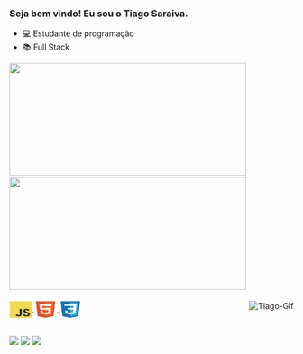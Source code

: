 ### Seja bem vindo! Eu sou o Tiago Saraiva.

- 💻 Estudante de programação
- 📚 Full Stack
<div>
  <a href="https://github.com/tiagosaraivadev">
  <img height="200px" width="420px"src="https://github-readme-stats.vercel.app/api?username=tiagosaraivadev&show_icons=true&theme=midnight-purple&include_all_commits=true&count_private=true"/>
  <img height="200px" width="420px" src="https://github-readme-stats.vercel.app/api/top-langs/?username=tiagosaraivadev&layout=compact&langs_count=7&theme=midnight-purple"/>
</div>
  <div style="display: inline_block"><br>
  <img align="center" alt="Tiago-Js" height="30" width="40" src="https://raw.githubusercontent.com/devicons/devicon/00f02ef57fb7601fd1ddcc2fe6fe670fef3ae3e4/icons/javascript/javascript-original.svg">
  <img align="center" alt="Tiago-Html" height="30" width="40" src="https://raw.githubusercontent.com/devicons/devicon/00f02ef57fb7601fd1ddcc2fe6fe670fef3ae3e4/icons/html5/html5-original.svg">
  <img align="center" alt="Tiago-Css" height="30" width="40" src="https://raw.githubusercontent.com/devicons/devicon/00f02ef57fb7601fd1ddcc2fe6fe670fef3ae3e4/icons/css3/css3-original.svg">
    <img align="right" alt="Tiago-Gif" src="https://cdn.discordapp.com/attachments/880199164611407953/880275960887382036/picasion.com_9e01dcd93fe6607ac1e73334ae178cbf.gif"> 
</div>
  
  ##
 
<div> 
  <a href="https://api.whatsapp.com/send?phone=5531989576551" target="_blank"><img align="center" src="https://img.shields.io/badge/WhatsApp-25D366?style=for-the-badge&logo=whatsapp&logoColor=white" target="_blank"></a>
   <a href="https://www.linkedin.com/in/tiago-saraiva1" target="_blank"><img align="center" src="https://img.shields.io/badge/-LinkedIn-%230077B5?style=for-the-badge&logo=linkedin&logoColor=white" target="_blank"></a> 
  <a href="https://www.instagram.com/_tiagosaraiva_" target="_blank"><img align="center" src="https://img.shields.io/badge/-Instagram-%23E4405F?style=for-the-badge&logo=instagram&logoColor=white" target="_blank"></a>
</div>




